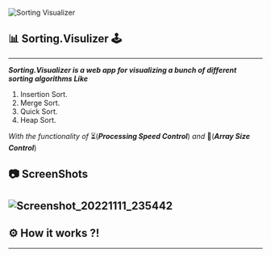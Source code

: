 <p align="center">
  
![Sorting Visualizer](https://user-images.githubusercontent.com/40190772/83947174-c3254280-a815-11ea-960c-65d1e2576bce.png)

</p>

## 📊 Sorting.Visulizer 🕹

---

**_Sorting.Visualizer is a web app for visualizing a bunch of different sorting algorithms Like_**

1. Insertion Sort.
2. Merge Sort.
3. Quick Sort.
4. Heap Sort.

_With the functionality of_ ⏳(**_Processing Speed Control_**) _and_ 📏(**_Array Size Control_**)

## 📷 ScreenShots
![Screenshot_20221111_235442](https://user-images.githubusercontent.com/75086395/202738743-438aa444-fefc-415e-bd43-84dbc6fcfd6e.png)
---

## ⚙ How it works ?!

---


